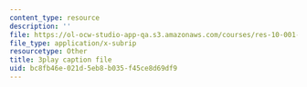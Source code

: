 ```yaml
---
content_type: resource
description: ''
file: https://ol-ocw-studio-app-qa.s3.amazonaws.com/courses/res-10-001-making-science-and-engineering-pictures-a-practical-guide-to-presenting-your-work-spring-2016/bc8fb46e021d5eb8b035f45ce8d69df9_7wOsPc0XtpY.vtt
file_type: application/x-subrip
resourcetype: Other
title: 3play caption file
uid: bc8fb46e-021d-5eb8-b035-f45ce8d69df9
---
```

